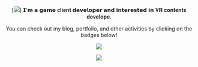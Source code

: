 <div align=center>

<!--
**dr7007/dr7007** is a ✨ _special_ ✨ repository because its `README.md` (this file) appears on your GitHub profile.

Here are some ideas to get you started:

- 🔭 I’m currently working on ...
- 🌱 I’m currently learning ...
- 👯 I’m looking to collaborate on ...
- 🤔 I’m looking for help with ...
- 💬 Ask me about ...
- 📫 How to reach me: ...
- 😄 Pronouns: ...
- ⚡ Fun fact: ...
-->
[<img src="https://trello.com/1/cards/67621a3fa330633266438dd1/attachments/67621a694b0acec6bfe67a78/download/%ED%83%80%EC%9D%B4%ED%8B%80_%EC%98%88%EC%8B%9C_1.jpg"/>]
𝗜'𝗺 𝗮 𝗴𝗮𝗺𝗲 𝐜𝐥𝐢𝐞𝐧𝐭 𝗱𝗲𝘃𝗲𝗹𝗼𝗽𝗲𝗿 𝗮𝗻𝗱 𝗶𝗻𝘁𝗲𝗿𝗲𝘀𝘁𝗲𝗱 𝗶𝗻 𝐕𝐑 𝐜𝐨𝐧𝐭𝐞𝐧𝐭𝐬 𝐝𝐞𝐯𝐞𝐥𝐨𝐩𝐞.
<br>

You can check out my blog, portfolio, and other activities by clicking on the badges below!


[<img src="https://img.shields.io/badge/Portfolio-333333?style=for-the-badge&logo=notion&logoColor=white)"/>](https://www.notion.so/dr7007/1d0d4a0dbadd808cb69dc05a9f60cd47?pvs=4)


[<img src="https://img.shields.io/badge/Blog-03C75A?style=flat-square&logo=Naver&logoColor=white"/>](https://blog.naver.com/dr7007)

